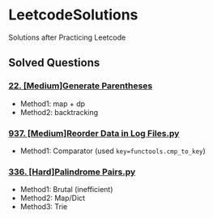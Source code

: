 # LeetcodeSolutions
Solutions after Practicing Leetcode

## Solved Questions

### [22. [Medium]Generate Parentheses](https://github.com/cozyan/LeetcodeSolutions/blob/main/Solution/22.%20%5BMedium%5DGenerate%20Parentheses.py)
- Method1: map + dp
- Method2: backtracking

### [937. [Medium]Reorder Data in Log Files.py](https://github.com/cozyan/LeetcodeSolutions/blob/main/937.%20Reorder%20Data%20in%20Log%20Files.py)
- Method1: Comparator (used <code>key=functools.cmp_to_key</code>)

### [336. [Hard]Palindrome Pairs.py](https://github.com/cozyan/LeetcodeSolutions/blob/main/Solution/336.%20%5BHard%5DPalindrome%20Pairs.py)
- Method1: Brutal (inefficient)
- Method2: Map/Dict
- Method3: Trie
